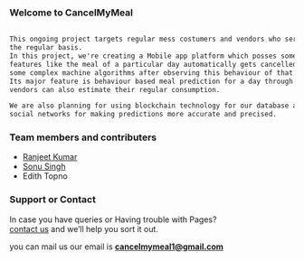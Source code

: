 ### Welcome to CancelMyMeal
```markdown

This ongoing project targets regular mess costumers and vendors who serve meals on
the regular basis.
In this project, we're creating a Mobile app platform which posses some great 
features like the meal of a particular day automatically gets cancelled using 
some complex machine algorithms after observing this behaviour of that person. 
Its major feature is behaviour based meal prediction for a day through which 
vendors can also estimate their regular consumption.

We are also planning for using blockchain technology for our database and 
social networks for making predictions more accurate and precised.

````

### Team members and contributers

- [Ranjeet Kumar](https://github.com/rs119574)
- [Sonu Singh](https://github.com/Sonu-s)
- Edith Topno


### Support or Contact

In case you have queries or Having trouble with Pages? <br/>
[contact us](mailto:cancelmymeal@gmail.com/) and we’ll help you sort it out.

you can mail us our email is **cancelmymeal1@gmail.com**

